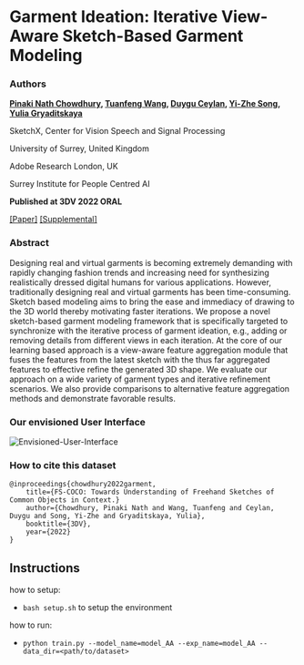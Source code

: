 # Garment Ideation: Iterative View-Aware Sketch-Based Garment Modeling

### **Authors**

**[Pinaki Nath Chowdhury](https://pinakinathc.me), [Tuanfeng Wang](tuanfeng.github.io/), [Duygu Ceylan](https://www.duygu-ceylan.com/), [Yi-Zhe Song](https://scholar.google.co.uk/citations?user=irZFP_AAAAAJ&hl=en), [Yulia Gryaditskaya](https://yulia.gryaditskaya.com/)**


SketchX, Center for Vision Speech and Signal Processing

University of Surrey, United Kingdom

Adobe Research London, UK

Surrey Institute for People Centred AI

**Published at 3DV 2022 ORAL**

[[Paper]](http://www.pinakinathc.me/assets/papers/3DV_2022.pdf) [[Supplemental]](http://www.pinakinathc.me/assets/papers/3DV_2022_supp.pdf)


### **Abstract**
Designing real and virtual garments is becoming extremely demanding with rapidly changing fashion trends and increasing need for synthesizing realistically dressed digital humans for various applications. However, traditionally designing real and virtual garments has been time-consuming. Sketch based modeling aims to bring the ease and immediacy of drawing to the 3D world thereby motivating faster iterations. We propose a novel sketch-based garment modeling framework that is specifically targeted to synchronize with the iterative process of garment ideation, e.g., adding or removing details from different views in each iteration. At the core of our learning based approach is a view-aware feature aggregation module that fuses the features from the latest sketch with the thus far aggregated features to effective refine the generated 3D shape. We evaluate our approach on a wide variety of garment types and iterative refinement scenarios. We also provide comparisons to alternative feature aggregation methods and demonstrate favorable results. 


### **Our envisioned User Interface**
![Envisioned-User-Interface](http://www.pinakinathc.me/assets/images/3DV22-teaser.png)

### **How to cite this dataset**
```
@inproceedings{chowdhury2022garment,
    title={FS-COCO: Towards Understanding of Freehand Sketches of Common Objects in Context.}
    author={Chowdhury, Pinaki Nath and Wang, Tuanfeng and Ceylan, Duygu and Song, Yi-Zhe and Gryaditskaya, Yulia},
    booktitle={3DV},
    year={2022}
}
```

## Instructions

how to setup:

- `bash setup.sh` to setup the environment

how to run:

- `python train.py --model_name=model_AA --exp_name=model_AA --data_dir=<path/to/dataset>`
